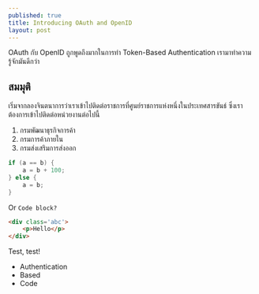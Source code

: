 ```yaml
---
published: true
title: Introducing OAuth and OpenID
layout: post
---
```

OAuth กับ OpenID ถูกพูดถึงมากในการทำ Token-Based Authentication เรามาทำความรู้จักมันดีกว่า

## สมมุติ
เริ่มจากลองจินตนาการว่าเราเข้าไปติดต่อราชการที่ศูนย์ราชการแห่งหนึ่งในประเทศสารขันธ์ ซึ่งเราต้องการเข้าไปติดต่อหน่วยงานต่อไปนี้

1. กรมพัฒนาธุรกิจการค้า
2. กรมการค้าภายใน
3. กรมส่งเสริมการส่งออก

```csharp
if (a == b) {
    a = b + 100;
} else {
    a = b;
}
```

Or
`Code block?`

```html
<div class='abc'>
    <p>Hello</p>
</div>
```

Test, test!
* Authentication
* Based
* Code